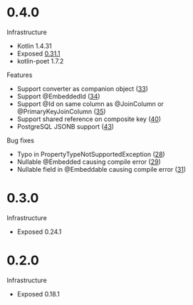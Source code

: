 # 0.4.0
Infrastructure
* Kotlin 1.4.31
* Exposed [0.31.1](https://github.com/JetBrains/Exposed/releases/tag/0.31.1)
* kotlin-poet 1.7.2

Features
* Support converter as companion object ([33](https://github.com/TouK/krush/issues/33))
* Support @EmbeddedId ([34](https://github.com/TouK/krush/issues/34]))
* Support @Id on same column as @JoinColumn or @PrimaryKeyJoinColumn ([35](https://github.com/TouK/krush/issues/35))
* Support shared reference on composite key ([40](https://github.com/TouK/krush/issues/40))
* PostgreSQL JSONB support ([43](https://github.com/TouK/krush/issues/43))


Bug fixes
* Typo in PropertyTypeNotSupportedException ([28](https://github.com/TouK/krush/issues/27))
* Nullable @Embedded causing compile error ([29](https://github.com/TouK/krush/issues/29))
* Nullable field in @Embeddable causing compile error ([31](https://github.com/TouK/krush/issues/31))


# 0.3.0
Infrastructure
* Exposed 0.24.1

# 0.2.0
Infrastructure
* Exposed 0.18.1
